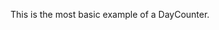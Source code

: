 This is the most basic example of a DayCounter.

<div class="clock mt-5"></div>

<script type="text/javascript">
	var el = document.querySelector('.clock');

	var clock = new FlipClock(el, new Date, {
		face: 'DayCounter'
	});
</script>